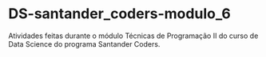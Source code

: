 # DS-santander_coders-modulo_6
 Atividades feitas durante o módulo Técnicas de Programação II do curso de Data Science do programa Santander Coders.
